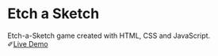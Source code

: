 # Etch a Sketch

Etch-a-Sketch game created with HTML, CSS and JavaScript. <br/>
✐[Live Demo](https://emilyphee.github.io/Etch-a-Sketch/)
